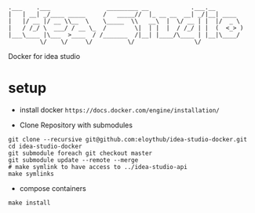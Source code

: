 ```
.___    .___                _________ __            .___.__        
|   | __| _/____ _____     /   _____//  |_ __ __  __| _/|__| ____  
|   |/ __ |/ __ \\__  \    \_____  \\   __\  |  \/ __ | |  |/  _ \
|   / /_/ \  ___/ / __ \_  /        \|  | |  |  / /_/ | |  (  <_> )
|___\____ |\___  >____  / /_______  /|__| |____/\____ | |__|\____/
         \/    \/     \/          \/                 \/            
```

Docker for idea studio

# setup

* install docker `https://docs.docker.com/engine/installation/`

* Clone Repository with submodules
```
git clone --recursive git@github.com:eloythub/idea-studio-docker.git
cd idea-studio-docker
git submodule foreach git checkout master
git submodule update --remote --merge
# make symlink to have access to ../idea-studio-api
make symlinks
```

* compose containers
```
make install
```
